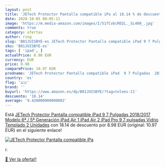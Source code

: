 ```yaml
---
layout: post
title: 'JETech Protector Pantalla compatible iPa al 18.14 % de descuento'
date: 2020-10-05 00:05:11
image: 'https://m.media-amazon.com/images/I/51fCvbcRO2L._SL400_.jpg'
comments: true
category: ofertas
author: ring
slug: 'B01JUISBYE-es JETech Protector Pantalla compatible iPad 9 7 Pulgadas...'
sku: 'B01JUISBYE-es'
tags: [ 'ipad', ]
actualPrice: 8.98 EUR
currency: EUR
price: 8.98
comparePrice: 10.97 EUR
prodname: 'JETech Protector Pantalla compatible iPad  9 7 Pulgadas  2018/2017 Modelo  6ª / 5ª Generación   iPad Air 1  iPad Air 2  iPad Pro 9 7 pulgadas  Vidrio Templado  2 Unidades'
country: 'es'
flag: '🇪🇸'
brand: ''
buyurl: 'https://www.amazon.es/dp/B01JUISBYE/?tag=tolees-21'
descuento: '18.14'
average: '9.420000000000002'
---
```


Está [JETech Protector Pantalla compatible iPad  9 7 Pulgadas  2018/2017 Modelo  6ª / 5ª Generación   iPad Air 1  iPad Air 2  iPad Pro 9 7 pulgadas  Vidrio Templado  2 Unidades](https://www.amazon.es/dp/B01JUISBYE/?tag=tolees-21) con 18.14 de descuento por 8.98 EUR (original: 10.97 EUR) en el siguiente enlace!

[![JETech Protector Pantalla compatible iPa](https://m.media-amazon.com/images/I/51fCvbcRO2L._SL400_.jpg)](https://www.amazon.es/dp/B01JUISBYE/?tag=tolees-21)

ℹ️:


[🛒 Ver la oferta!!](https://www.amazon.es/dp/B01JUISBYE/?tag=tolees-21)
